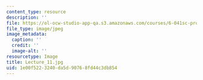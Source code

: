 ```yaml
---
content_type: resource
description: ''
file: https://ol-ocw-studio-app-qa.s3.amazonaws.com/courses/6-041sc-probabilistic-systems-analysis-and-applied-probability-fall-2013/1e00f5223240da5d90768fd44c3db854_Lecture_11.jpg
file_type: image/jpeg
image_metadata:
  caption: ''
  credit: ''
  image-alt: ''
resourcetype: Image
title: Lecture_11.jpg
uid: 1e00f522-3240-da5d-9076-8fd44c3db854
---
```

